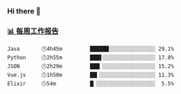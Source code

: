 ### Hi there 👋

<!-- waka-box start -->
### <a href="https://gist.github.com/b3f90cfdb958d2401b019f821c34c859" target="_blank">📊 每周工作报告</a>
```text
Java       🕓4h45m         ██████░░░░░░░░░░░░░░░ 29.1%
Python     🕓2h55m         ███▋░░░░░░░░░░░░░░░░░ 17.8%
JSON       🕓2h29m         ███▏░░░░░░░░░░░░░░░░░ 15.2%
Vue.js     🕓1h50m         ██▎░░░░░░░░░░░░░░░░░░ 11.3%
Elixir     🕓54m           █▏░░░░░░░░░░░░░░░░░░░  5.5%
```
<!-- waka-box end -->

<!--
**yiningv/yiningv** is a ✨ _special_ ✨ repository because its `README.md` (this file) appears on your GitHub profile.
Here are some ideas to get you started:
- 🔭 I’m currently working on ...
- 🌱 I’m currently learning ...
- 👯 I’m looking to collaborate on ...
- 🤔 I’m looking for help with ...
- 💬 Ask me about ...
- 📫 How to reach me: ...
- 😄 Pronouns: ...
- ⚡ Fun fact: ...
-->
